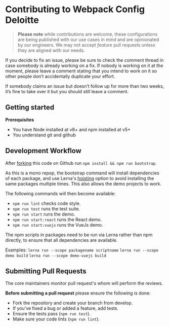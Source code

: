 # Contributing to Webpack Config Deloitte

> **Please note** while contributions are welcome, these configurations are being published with our use cases in mind 
and are opinionated by our engineers. We may not accept *feature* pull requests unless they are aligned with our needs.

If you decide to fix an issue, please be sure to check the comment thread in case somebody is already working on a fix. 
If nobody is working on it at the moment, please leave a comment stating that you intend to work on it so other people 
don’t accidentally duplicate your effort.

If somebody claims an issue but doesn’t follow up for more than two weeks, it’s fine to take over it but you should 
still leave a comment.

## Getting 	started

**Prerequisites**

- You have Node installed at v8+ and npm installed at v5+
- You understand git and github

## Development Workflow

After [forking](https://github.com/DeloitteDigitalAPAC/webpack-config#fork-destination-box) this code on Github run 
`npm install && npm run bootstrap`.

As this is a mono repop, the bootstrap command will install dependencies of each package, and use Lerna's 
[hoisting](https://github.com/lerna/lerna/blob/master/doc/hoist.md) option to avoid installing the same packages 
multiple times. This also allows the demo projects to work.

The following commands will then become available:

- `npm run lint` checks code style.
- `npm run test` runs the test suite.
- `npm run start` runs the demo.
- `npm run start:react` runs the React demo.
- `npm run start:vuejs` runs the VueJs demo.

The npm scripts in packages need to be run via Lerna rather than npm directly, to ensure that all dependencies are available.

Examples:
`lerna run --scope packagename scriptname`
`lerna run --scope demo build`
`lerna run --scope demo-vuejs build`

## Submitting Pull Requests

The core maintainers monitor pull request's whom will perform the reviews.

**Before submitting a pull request** please ensure the following is done:

- Fork the repository and create your branch from develop.
- If you've fixed a bug or added a feature, add tests.
- Ensure the tests pass (`npm run test`).
- Make sure your code lints (`npm run lint`).

